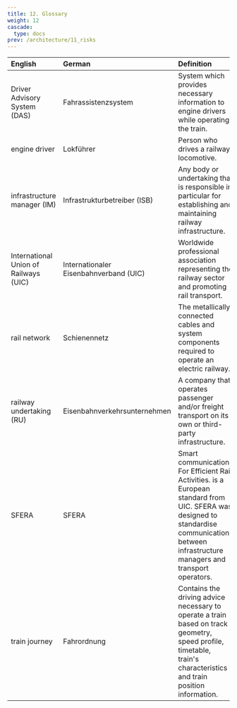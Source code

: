 ```yaml
---
title: 12. Glossary
weight: 12
cascade:
  type: docs
prev: /architecture/11_risks
---
```


| English                               | German                                 | Definition                                                                                                                                                                                     |
|:--------------------------------------|:---------------------------------------|:-----------------------------------------------------------------------------------------------------------------------------------------------------------------------------------------------|
| Driver Advisory System (DAS)          | Fahrassistenzsystem                    | System which provides necessary information to engine drivers while operating the train.                                                                                                       |
| engine driver                         | Lokführer                              | Person who drives a railway locomotive.                                                                                                                                                        |
| infrastructure manager (IM)           | Infrastrukturbetreiber (ISB)           | Any body or undertaking that is responsible in particular for establishing and maintaining railway infrastructure.                                                                             |
| International Union of Railways (UIC) | Internationaler Eisenbahnverband (UIC) | Worldwide professional association representing the railway sector and promoting rail transport.                                                                                               |
| rail network                          | Schienennetz                           | The metallically connected cables and system components required to operate an electric railway.                                                                                               |
| railway undertaking (RU)              | Eisenbahnverkehrsunternehmen           | A company that operates passenger and/or freight transport on its own or third-party infrastructure.                                                                                           |
| SFERA                                 | SFERA                                  | Smart communications For Efficient Rail Activities. is a European standard from UIC. SFERA was designed to standardise communications between infrastructure managers and transport operators. |
| train journey                         | Fahrordnung                            | Contains the driving advice necessary to operate a train based on track geometry, speed profile, timetable, train's characteristics and train position information.                            |

